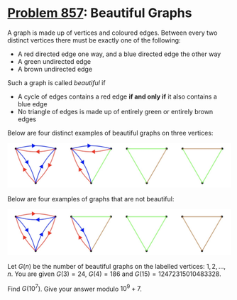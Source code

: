 [Problem 857](https://projecteuler.net/problem=857): Beautiful Graphs
=====================================================================

A graph is made up of vertices and coloured edges. 
Between every two distinct vertices there must be exactly one of the following:

- A red directed edge one way, and a blue directed edge the other way
- A green undirected edge
- A brown undirected edge

Such a graph is called *beautiful* if 

- A cycle of edges contains a red edge **if and only if** it also contains a
  blue edge
- No triangle of edges is made up of entirely green or entirely brown edges

Below are four distinct examples of beautiful graphs on three vertices:

<img src="Project%20Euler%20Problem%20857%20Good%20Graphs%20Image.jpg"
     alt="Good Graphs">

Below are four examples of graphs that are not beautiful:

<img src="Project%20Euler%20Problem%20857%20Bad%20Graphs%20Image.jpg"
     alt="Bad Graphs">

Let $G(n)$ be the number of beautiful graphs on the labelled vertices:
$1,2,\ldots,n$.
You are given $G(3)=24$, $G(4)=186$ and $G(15)=12472315010483328$.

Find $G(10^7)$. Give your answer modulo $10^9+7$.
